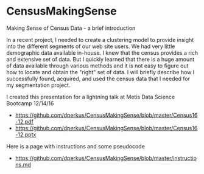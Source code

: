 # CensusMakingSense
Making Sense of Census Data - a brief introduction

In a recent project, I needed to create a clustering model to provide insight into the different segments of our web site users.  We had very little demographic data available in-house.  I knew that the census provides a rich and extensive set of data.  But I quickly learned that there is a huge amount of data available through various methods and it is not easy to figure out how to locate and obtain the "right" set of data.  I will briefly describe how I successfully found, acquired, and used the census data that I needed for my segmentation  project.

I created this presentation for a lightning talk at Metis Data Science Bootcamp 12/14/16 
* https://github.com/dperkus/CensusMakingSense/blob/master/Census16-12.pdf
* https://github.com/dperkus/CensusMakingSense/blob/master/Census16-12.pptx

Here is a page with instructions and some pseudocode
* https://github.com/dperkus/CensusMakingSense/blob/master/instructions.md
